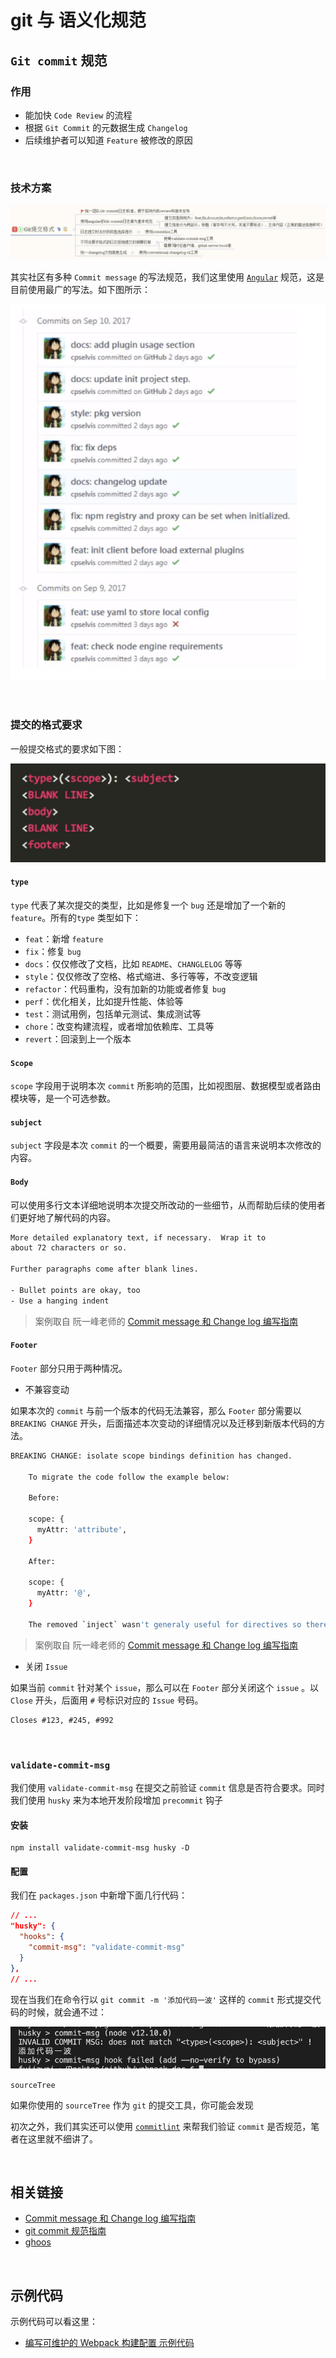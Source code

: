 # git 与 语义化规范

## `Git commit` 规范

### 作用

* 能加快 `Code Review` 的流程
* 根据 `Git Commit` 的元数据生成 `Changelog`
* 后续维护者可以知道 `Feature` 被修改的原因

&nbsp;

### 技术方案

![](./img/git2.png)

其实社区有多种 `Commit message` 的写法规范，我们这里使用 [`Angular`](https://docs.google.com/document/d/1QrDFcIiPjSLDn3EL15IJygNPiHORgU1_OOAqWjiDU5Y/edit#heading=h.greljkmo14y0) 规范，这是目前使用最广的写法。如下图所示：

![](./img/git3.png)

&nbsp;

### 提交的格式要求

一般提交格式的要求如下图：

![](./img/git1.png)

#### `type`

`type` 代表了某次提交的类型，比如是修复一个 `bug` 还是增加了一个新的 `feature`。所有的`type` 类型如下：

* `feat`：新增 `feature`
* `fix`：修复 `bug`
* `docs`：仅仅修改了文档，比如 `README`、`CHANGLELOG` 等等
* `style`：仅仅修改了空格、格式缩进、多行等等，不改变逻辑
* `refactor`：代码重构，没有加新的功能或者修复 `bug`
* `perf`：优化相关，比如提升性能、体验等
* `test`：测试用例，包括单元测试、集成测试等
* `chore`：改变构建流程，或者增加依赖库、工具等
* `revert`：回滚到上一个版本

#### `Scope`

`scope` 字段用于说明本次 `commit` 所影响的范围，比如视图层、数据模型或者路由模块等，是一个可选参数。

#### `subject`

`subject` 字段是本次 `commit` 的一个概要，需要用最简洁的语言来说明本次修改的内容。

#### `Body`

可以使用多行文本详细地说明本次提交所改动的一些细节，从而帮助后续的使用者们更好地了解代码的内容。

```bash
More detailed explanatory text, if necessary.  Wrap it to 
about 72 characters or so. 

Further paragraphs come after blank lines.

- Bullet points are okay, too
- Use a hanging indent
```

> 案例取自 阮一峰老师的 [Commit message 和 Change log 编写指南](http://www.ruanyifeng.com/blog/2016/01/commit_message_change_log.html)

#### `Footer`

`Footer` 部分只用于两种情况。

* 不兼容变动

如果本次的 `commit` 与前一个版本的代码无法兼容，那么 `Footer` 部分需要以 `BREAKING CHANGE` 开头，后面描述本次变动的详细情况以及迁移到新版本代码的方法。

```bash
BREAKING CHANGE: isolate scope bindings definition has changed.

    To migrate the code follow the example below:

    Before:

    scope: {
      myAttr: 'attribute',
    }

    After:

    scope: {
      myAttr: '@',
    }

    The removed `inject` wasn't generaly useful for directives so there should be no code using it.
```

> 案例取自 阮一峰老师的 [Commit message 和 Change log 编写指南](http://www.ruanyifeng.com/blog/2016/01/commit_message_change_log.html)

* 关闭 `Issue`

如果当前 `commit` 针对某个 `issue`，那么可以在 `Footer` 部分关闭这个 `issue` 。以 `Close` 开头，后面用 `#` 号标识对应的 `Issue` 号码。

```shell
Closes #123, #245, #992
```

&nbsp;

### `validate-commit-msg`

我们使用 `validate-commit-msg` 在提交之前验证 `commit` 信息是否符合要求。同时我们使用 `husky` 来为本地开发阶段增加 `precommit` 钩子

#### 安装

```shell
npm install validate-commit-msg husky -D
```

#### 配置

我们在 `packages.json` 中新增下面几行代码：

```json
// ...
"husky": {
  "hooks": {
    "commit-msg": "validate-commit-msg"
  }
},
// ...
```

现在当我们在命令行以 `git commit -m '添加代码一波'` 这样的 `commit` 形式提交代码的时候，就会通不过：

![](./img/git4.png)

`sourceTree`

如果你使用的 `sourceTree` 作为 `git` 的提交工具，你可能会发现



初次之外，我们其实还可以使用 [`commitlint`](https://github.com/conventional-changelog/commitlint) 来帮我们验证 `commit` 是否规范，笔者在这里就不细讲了。



&nbsp;

## 相关链接

- [Commit message 和 Change log 编写指南](http://www.ruanyifeng.com/blog/2016/01/commit_message_change_log.html)
- [git commit 规范指南](https://segmentfault.com/a/1190000009048911)
- [ghoos](https://www.npmjs.com/package/ghooks)

&nbsp;

## 示例代码

示例代码可以看这里：

- [编写可维护的 Webpack 构建配置 示例代码](https://github.com/darrell0904/webpack-study-demo/tree/master/chapter7/webpack-setting-demo)



